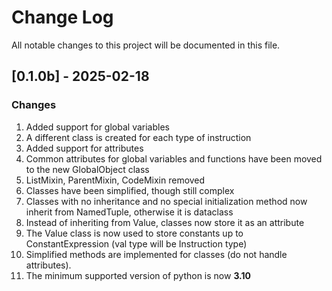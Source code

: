 
# Change Log

All notable changes to this project will be documented in this file.
 
## [0.1.0b] - 2025-02-18
 
### Changes

1. Added support for global variables
2. A different class is created for each type of instruction
3. Added support for attributes
4. Common attributes for global variables and functions have been moved to the new GlobalObject class
5. ListMixin, ParentMixin, CodeMixin removed
6. Classes have been simplified, though still complex
7. Classes with no inheritance and no special initialization method now inherit from NamedTuple, otherwise it is dataclass
8. Instead of inheriting from Value, classes now store it as an attribute
9. The Value class is now used to store constants up to ConstantExpression (val type will be Instruction type)
10. Simplified methods are implemented for classes (do not handle attributes).
11. The minimum supported version of python is now **3.10**
